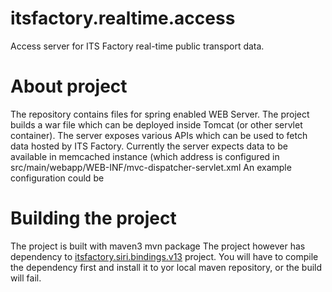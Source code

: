 itsfactory.realtime.access
===============

Access server for ITS Factory real-time public transport data. 

# About project
The repository contains files for spring enabled WEB Server. The project builds a war file which can be deployed inside Tomcat (or other servlet container). The server exposes various APIs which can be used to fetch data hosted by ITS Factory. Currently the server expects data to be available in memcached instance (which address is configured in 
    src/main/webapp/WEB-INF/mvc-dispatcher-servlet.xml
An example configuration could be 
	<bean id="memcached-datasource" class="fi.itsfactory.realtime.access.MemcachedDatasource" scope="prototype">
		<constructor-arg index="0" value="localhost:11211"></constructor-arg>
		<constructor-arg index="1" value="SIRI_VM_LATEST_ALL"></constructor-arg>
	</bean>
# Building the project
The project is built with maven3
    mvn package
The project however has dependency to [itsfactory.siri.bindings.v13](https://github.com/ITSFactory/itsfactory.siri.bindings.v13) project. You will have to compile the dependency first and install it to yor local maven repository, or the build will fail.

